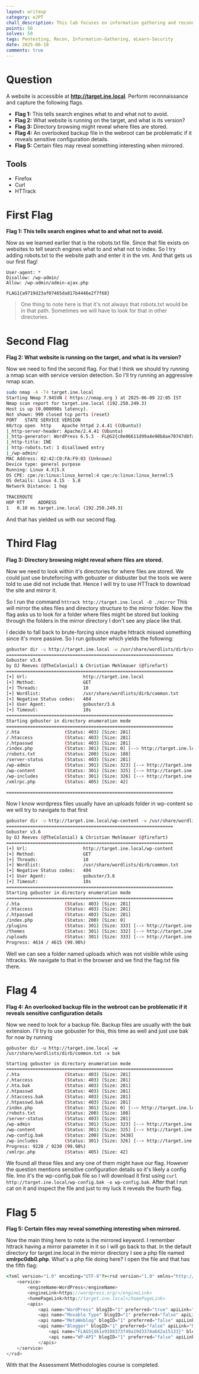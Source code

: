 ```yaml
---
layout: writeup
category: eJPT
chall_description: This lab focuses on information gathering and reconnaissance techniques to analyze a target website. Participants will explore various aspects of the website to uncover potential vulnerabilities, sensitive files, and misconfigurations. By leveraging investigative skills, they will learn how to identify critical information that could assist in further penetration testing or exploitation.
points: 50
solves: 50
tags: Pentesting, Recon, Information-Gathering, eLearn-Security
date: 2025-06-10
comments: true
---
```


# Question
A website is accessible at **http://target.ine.local**. Perform reconnaissance and capture the following flags.

- **Flag 1:** This tells search engines what to and what not to avoid.
- **Flag 2:** What website is running on the target, and what is its version?
- **Flag 3:** Directory browsing might reveal where files are stored.
- **Flag 4:** An overlooked backup file in the webroot can be problematic if it reveals sensitive configuration details.
- **Flag 5:** Certain files may reveal something interesting when mirrored.

## Tools
- Firefox
- Curl
- HTTrack 

# First Flag

**Flag 1: This tells search engines what to and what not to avoid.** 

Now as we learned earlier that is the robots.txt file. Since that file exists on websites to tell search engines what to and what not to index. So I try adding robots.txt to the website path and enter it in the vm. And that gets us our first flag! 

```
User-agent: *
Disallow: /wp-admin/
Allow: /wp-admin/admin-ajax.php

FLAG1{a9719d23af07465da817b4446e2f7f68} 
```

> One thing to note here is that it's not always that robots.txt would be in that path. Sometimes we will have to look for that in other directories.

# Second Flag

**Flag 2: What website is running on the target, and what is its version?**

Now we need to find the second flag. For that I think we should try running a nmap scan with service version detection. So I'll try running an aggressive nmap scan. 


```bash
sudo nmap -A -T4 target.ine.local                                                                                               
Starting Nmap 7.94SVN ( https://nmap.org ) at 2025-06-09 22:05 IST
Nmap scan report for target.ine.local (192.250.249.3)
Host is up (0.000098s latency).
Not shown: 999 closed tcp ports (reset)
PORT   STATE SERVICE VERSION
80/tcp open  http    Apache httpd 2.4.41 ((Ubuntu))
|_http-server-header: Apache/2.4.41 (Ubuntu)
|_http-generator: WordPress 6.5.3 - FL@G2{c8e06611d99a4e90b8ae70747d8fa8dc}
|_http-title: INE
| http-robots.txt: 1 disallowed entry 
|_/wp-admin/
MAC Address: 02:42:C0:FA:F9:03 (Unknown)
Device type: general purpose
Running: Linux 4.X|5.X
OS CPE: cpe:/o:linux:linux_kernel:4 cpe:/o:linux:linux_kernel:5
OS details: Linux 4.15 - 5.8
Network Distance: 1 hop

TRACEROUTE
HOP RTT     ADDRESS
1   0.10 ms target.ine.local (192.250.249.3)
```

And that has yielded us with our second flag. 

# Third Flag
**Flag 3: Directory browsing might reveal where files are stored.**

Now we need to look within it's directories for where files are stored. 
We could just use bruteforcing with gobuster or disbuster but the tools we were told to use did not include that. Hence I will try to use HTTrack to download the site and mirror it. 

So I run the command 
`httrack http://target.ine.local -O ./mirror`
This will mirror the sites files and directory structure to the mirror folder. Now the flag asks us to look for a folder where files might be stored but looking through the folders in the mirror directory I don't see any place like that. 

I decide to fall back to brute-forcing since maybe httrack missed something since it's more passive. So I run gobuster which yields the following:

```bash
gobuster dir -u http://target.ine.local -w /usr/share/wordlists/dirb/common.txt 
===============================================================
Gobuster v3.6
by OJ Reeves (@TheColonial) & Christian Mehlmauer (@firefart)
===============================================================
[+] Url:                     http://target.ine.local
[+] Method:                  GET
[+] Threads:                 10
[+] Wordlist:                /usr/share/wordlists/dirb/common.txt
[+] Negative Status codes:   404
[+] User Agent:              gobuster/3.6
[+] Timeout:                 10s
===============================================================
Starting gobuster in directory enumeration mode
===============================================================
/.hta                 (Status: 403) [Size: 281]
/.htaccess            (Status: 403) [Size: 281]
/.htpasswd            (Status: 403) [Size: 281]
/index.php            (Status: 301) [Size: 0] [--> http://target.ine.local/]
/robots.txt           (Status: 200) [Size: 108]
/server-status        (Status: 403) [Size: 281]
/wp-admin             (Status: 301) [Size: 323] [--> http://target.ine.local/wp-admin/]
/wp-content           (Status: 301) [Size: 325] [--> http://target.ine.local/wp-content/]
/wp-includes          (Status: 301) [Size: 326] [--> http://target.ine.local/wp-includes/]
/xmlrpc.php           (Status: 405) [Size: 42]

===============================================================

```



Now I know wordpress files usually have an uploads folder in wp-content so we will try to navigate to that first


```bash
gobuster dir -u http://target.ine.local/wp-content -w /usr/share/wordlists/dirb/common.txt 
===============================================================
Gobuster v3.6
by OJ Reeves (@TheColonial) & Christian Mehlmauer (@firefart)
===============================================================
[+] Url:                     http://target.ine.local/wp-content
[+] Method:                  GET
[+] Threads:                 10
[+] Wordlist:                /usr/share/wordlists/dirb/common.txt
[+] Negative Status codes:   404
[+] User Agent:              gobuster/3.6
[+] Timeout:                 10s
===============================================================
Starting gobuster in directory enumeration mode
===============================================================
/.hta                 (Status: 403) [Size: 281]
/.htaccess            (Status: 403) [Size: 281]
/.htpasswd            (Status: 403) [Size: 281]
/index.php            (Status: 200) [Size: 0]
/plugins              (Status: 301) [Size: 333] [--> http://target.ine.local/wp-content/plugins/]
/themes               (Status: 301) [Size: 332] [--> http://target.ine.local/wp-content/themes/]
/uploads              (Status: 301) [Size: 333] [--> http://target.ine.local/wp-content/uploads/]
Progress: 4614 / 4615 (99.98%)

```

Well we can see a folder named uploads which was not visible while using httracks. We navigate to that in the browser and we find the flag.txt file there. 


# Flag 4

**Flag 4: An overlooked backup file in the webroot can be problematic if it reveals sensitive configuration details**

Now we need to look for a backup file. Backup files are usually with the bak extension. I'll try to use gobuster for this, this time as well and just use bak for now by running

`gobuster dir -u http://target.ine.local -w /usr/share/wordlists/dirb/common.txt -x bak
`
```bash
Starting gobuster in directory enumeration mode
===============================================================
/.hta                 (Status: 403) [Size: 281]
/.htaccess            (Status: 403) [Size: 281]
/.hta.bak             (Status: 403) [Size: 281]
/.htpasswd            (Status: 403) [Size: 281]
/.htaccess.bak        (Status: 403) [Size: 281]
/.htpasswd.bak        (Status: 403) [Size: 281]
/index.php            (Status: 301) [Size: 0] [--> http://target.ine.local/]
/robots.txt           (Status: 200) [Size: 108]
/server-status        (Status: 403) [Size: 281]
/wp-admin             (Status: 301) [Size: 323] [--> http://target.ine.local/wp-admin/]
/wp-content           (Status: 301) [Size: 325] [--> http://target.ine.local/wp-content/]
/wp-config.bak        (Status: 200) [Size: 3438]
/wp-includes          (Status: 301) [Size: 326] [--> http://target.ine.local/wp-includes/]
Progress: 9228 / 9230 (99.98%)
/xmlrpc.php           (Status: 405) [Size: 42]

```



We found all these files and any one of them might have our flag. However the question mentions sensitive configuration details so it's likely a config file. Imo it's the wp-config.bak file so I will download it first using `curl http://target.ine.local/wp-config.bak -o wp-config.bak`. After that I run cat on it and inspect the file and just to my luck it reveals the fourth flag. 

# Flag 5

**Flag 5: Certain files may reveal something interesting when mirrored.** 

Now the main thing here to note is the mirrored keyword. I remember httrack having a mirror parameter in it so I will go back to that. In the default directory for target.ine.local in the mirror directory I see a php file named **xmlrpc0db0.php**. What's a php file doing here? I open the file and that has the fifth flag: 
```php
<?xml version="1.0" encoding="UTF-8"?><rsd version="1.0" xmlns="http://archipelago.phrasewise.com/rsd">
	<service>
		<engineName>WordPress</engineName>
		<engineLink>https://wordpress.org/</engineLink>
		<homePageLink>http://target.ine.local</homePageLink>
		<apis>
			<api name="WordPress" blogID="1" preferred="true" apiLink="http://target.ine.local/xmlrpc.php" />
			<api name="Movable Type" blogID="1" preferred="false" apiLink="http://target.ine.local/xmlrpc.php" />
			<api name="MetaWeblog" blogID="1" preferred="false" apiLink="http://target.ine.local/xmlrpc.php" />
			<api name="Blogger" blogID="1" preferred="false" apiLink="http://target.ine.local/xmlrpc.php" />
      			<api name="FLAG5{d61e9108373f49a19d3374a642a15133}" blogID="1" preferred="false" apiLink="http://target.ine.local/xmlrpc.php" />
				<api name="WP-API" blogID="1" preferred="false" apiLink="http://target.ine.local/index.php/wp-json/" />
			</apis>
	</service>
</rsd>
```

With that the Assessment Methodologies course is completed. 

